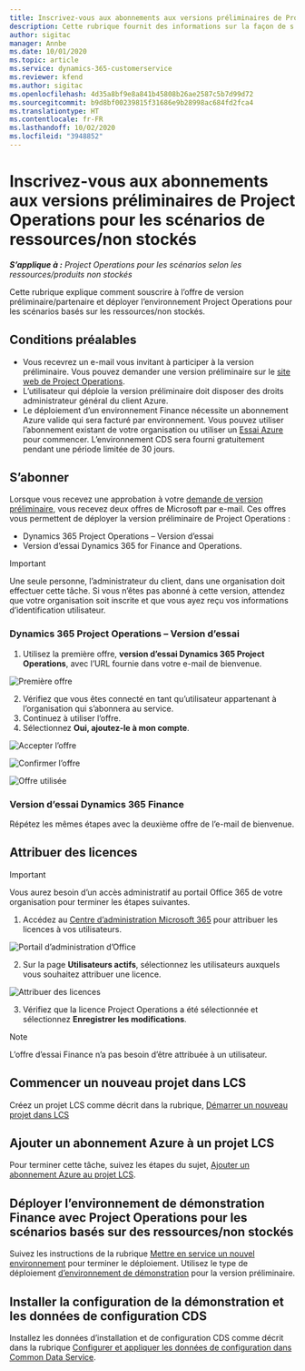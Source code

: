 ```yaml
---
title: Inscrivez-vous aux abonnements aux versions préliminaires de Project Operations pour les scénarios de ressources/non stockés
description: Cette rubrique fournit des informations sur la façon de s’abonner et de déployer des scénarios basés sur les ressource/non-stockés Project Operations.
author: sigitac
manager: Annbe
ms.date: 10/01/2020
ms.topic: article
ms.service: dynamics-365-customerservice
ms.reviewer: kfend
ms.author: sigitac
ms.openlocfilehash: 4d35a8bf9e8a841b45808b26ae2587c5b7d99d72
ms.sourcegitcommit: b9d8bf00239815f31686e9b28998ac684fd2fca4
ms.translationtype: HT
ms.contentlocale: fr-FR
ms.lasthandoff: 10/02/2020
ms.locfileid: "3948852"
---
```

# <a name="sign-up-for-project-operations-preview-subscriptions-for-resource-non-stocked-scenarios"></a>Inscrivez-vous aux abonnements aux versions préliminaires de Project Operations pour les scénarios de ressources/non stockés

_**S’applique à :** Project Operations pour les scénarios selon les ressources/produits non stockés_

Cette rubrique explique comment souscrire à l’offre de version préliminaire/partenaire et déployer l’environnement Project Operations pour les scénarios basés sur les ressources/non stockés.

## <a name="prerequisites"></a>Conditions préalables

- Vous recevrez un e-mail vous invitant à participer à la version préliminaire. Vous pouvez demander une version préliminaire sur le [site web de Project Operations](https://dynamics.microsoft.com/en-us/project-operations/overview/).
- L’utilisateur qui déploie la version préliminaire doit disposer des droits administrateur général du client Azure.
- Le déploiement d’un environnement Finance nécessite un abonnement Azure valide qui sera facturé par environnement. Vous pouvez utiliser l’abonnement existant de votre organisation ou utiliser un [Essai Azure](https://azure.microsoft.com/en-us/free/) pour commencer. L’environnement CDS sera fourni gratuitement pendant une période limitée de 30 jours.

## <a name="subscribe"></a>S’abonner

Lorsque vous recevez une approbation à votre [demande de version préliminaire](https://forms.office.com/FormsPro/Pages/ResponsePage.aspx?id=v4j5cvGGr0GRqy180BHbR56j8lZs0FdAvwT75_WNFyxUMkRDV1NYQU5TNjE2VjhKOVBUNVg2R0s1NC4u), vous recevez deux offres de Microsoft par e-mail. Ces offres vous permettent de déployer la version préliminaire de Project Operations :

- Dynamics 365 Project Operations – Version d’essai
- Version d’essai Dynamics 365 for Finance and Operations.

> [!IMPORTANT]
> Une seule personne, l’administrateur du client, dans une organisation doit effectuer cette tâche. Si vous n’êtes pas abonné à cette version, attendez que votre organisation soit inscrite et que vous ayez reçu vos informations d’identification utilisateur.

### <a name="dynamics-365-project-operations--preview-trial"></a>Dynamics 365 Project Operations – Version d’essai

1. Utilisez la première offre, **version d’essai Dynamics 365 Project Operations**, avec l’URL fournie dans votre e-mail de bienvenue.

![Première offre](./media/1FirstOffer.png)

2. Vérifiez que vous êtes connecté en tant qu’utilisateur appartenant à l’organisation qui s’abonnera au service.
3. Continuez à utiliser l’offre. 
4. Sélectionnez **Oui, ajoutez-le à mon compte**.

![Accepter l’offre](./media/2RedeemFirstOffer.png)

![Confirmer l’offre](./media/3ConfirmFirstOffer.png)

![Offre utilisée](./media/4OfferSuccessfulyRedeemed.png)

### <a name="dynamics-365-finance-preview-trial"></a>Version d’essai Dynamics 365 Finance

Répétez les mêmes étapes avec la deuxième offre de l’e-mail de bienvenue.

## <a name="assign-licenses"></a>Attribuer des licences

> [!IMPORTANT]
> Vous aurez besoin d’un accès administratif au portail Office 365 de votre organisation pour terminer les étapes suivantes.

1. Accédez au [Centre d’administration Microsoft 365](https://portal.office.com/) pour attribuer les licences à vos utilisateurs.

![Portail d’administration d’Office](./media/5OfficeAdminPortal.png)

2. Sur la page **Utilisateurs actifs**, sélectionnez les utilisateurs auxquels vous souhaitez attribuer une licence.

![Attribuer des licences](./media/6AssignLicenses.png)

3. Vérifiez que la licence Project Operations a été sélectionnée et sélectionnez **Enregistrer les modifications**. 

> [!NOTE]
> L’offre d’essai Finance n’a pas besoin d’être attribuée à un utilisateur.

## <a name="start-a-new-project-in-lcs"></a>Commencer un nouveau projet dans LCS

Créez un projet LCS comme décrit dans la rubrique, [Démarrer un nouveau projet dans LCS](create-lcs-project.md)

## <a name="add-an-azure-subscription-to-an-lcs-project"></a>Ajouter un abonnement Azure à un projet LCS

Pour terminer cette tâche, suivez les étapes du sujet, [Ajouter un abonnement Azure au projet LCS](resource-add-azure-subscription-lcs-project.md).

## <a name="deploy-finance-demo-environment-with-project-operations-for-resourcenon-stocked-scenarios"></a>Déployer l’environnement de démonstration Finance avec Project Operations pour les scénarios basés sur des ressources/non stockés

Suivez les instructions de la rubrique [Mettre en service un nouvel environnement](resource-provision-new-environment.md) pour terminer le déploiement. Utilisez le type de déploiement [d’environnement de démonstration](https://docs.microsoft.com/dynamics365/fin-ops-core/dev-itpro/deployment/deploy-demo-environment) pour la version préliminaire.

## <a name="install-cds-setup-and-configuration-data"></a>Installer la configuration de la démonstration et les données de configuration CDS

Installez les données d’installation et de configuration CDS comme décrit dans la rubrique [Configurer et appliquer les données de configuration dans Common Data Service](resource-apply-pro-setup-config-data.md).

